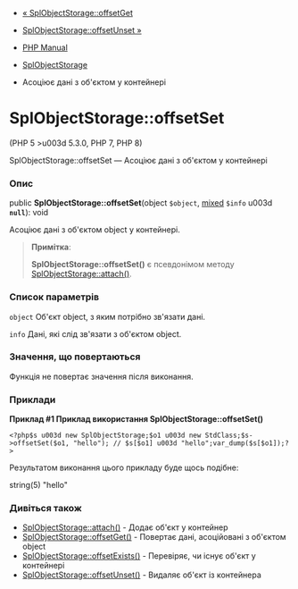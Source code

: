 - [« SplObjectStorage::offsetGet](splobjectstorage.offsetget.md)
- [SplObjectStorage::offsetUnset »](splobjectstorage.offsetunset.md)

- [PHP Manual](index.md)
- [SplObjectStorage](class.splobjectstorage.md)
- Асоціює дані з об'єктом у контейнері

# SplObjectStorage::offsetSet

(PHP 5 \>u003d 5.3.0, PHP 7, PHP 8)

SplObjectStorage::offsetSet — Асоціює дані з об'єктом у контейнері

### Опис

public **SplObjectStorage::offsetSet**(object `$object`,
[mixed](language.types.declarations.md#language.types.declarations.mixed)
`$info` u003d **`null`**): void

Асоціює дані з об'єктом object у контейнері.

> **Примітка**:
>
> **SplObjectStorage::offsetSet()** є псевдонімом методу
> [SplObjectStorage::attach()](splobjectstorage.attach.md).

### Список параметрів

`object`
Об'єкт object, з яким потрібно зв'язати дані.

`info`
Дані, які слід зв'язати з об'єктом object.

### Значення, що повертаються

Функція не повертає значення після виконання.

### Приклади

**Приклад #1 Приклад використання **SplObjectStorage::offsetSet()****

` <?php$s u003d new SplObjectStorage;$o1 u003d new StdClass;$s->offsetSet($o1, "hello"); // $s[$o1] u003d "hello";var_dump($s[$o1]);?> `

Результатом виконання цього прикладу буде щось подібне:

string(5) "hello"

### Дивіться також

- [SplObjectStorage::attach()](splobjectstorage.attach.md) -
Додає об'єкт у контейнер
- [SplObjectStorage::offsetGet()](splobjectstorage.offsetget.md) -
Повертає дані, асоційовані з об'єктом object
- [SplObjectStorage::offsetExists()](splobjectstorage.offsetexists.md) -
Перевіряє, чи існує об'єкт у контейнері
- [SplObjectStorage::offsetUnset()](splobjectstorage.offsetunset.md) -
Видаляє об'єкт із контейнера
